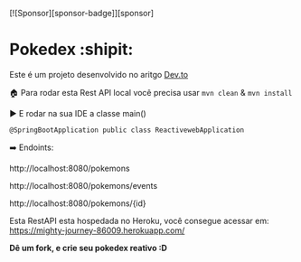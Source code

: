 [![Sponsor][sponsor-badge]][sponsor]

# Pokedex :shipit:

Este é um projeto desenvolvido no aritgo [Dev.to](https://dev.to/womakerscode/criando-seu-pokedex-com-spring-webflux-mongodb-deploy-no-heroku-21f5)

:house: Para rodar esta Rest API local você precisa usar
` mvn clean ` & ` mvn install `

:arrow_forward: E rodar na sua IDE a classe main()

` @SpringBootApplication
public class ReactivewebApplication `


:arrow_right: Endoints:

http://localhost:8080/pokemons

http://localhost:8080/pokemons/events

http://localhost:8080/pokemons/{id}

Esta RestAPI esta hospedada no Heroku, você consegue acessar em: https://mighty-journey-86009.herokuapp.com/

**Dê um fork, e crie seu pokedex reativo :D**
